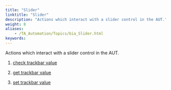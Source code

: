 ```yaml
--- 
title: "Slider"
linktitle: "Slider"
description: "Actions which interact with a slider control in the AUT."
weight: 8
aliases: 
    - /TA_Automation/Topics/bia_Slider.html
keywords: 
---
```


Actions which interact with a slider control in the AUT.

1.  [check trackbar value](/TA_Automation/Topics/bia_check_trackbar_value.html)  

2.  [get trackbar value](/TA_Automation/Topics/bia_get_trackbar_value.html)  

3.  [set trackbar value](/TA_Automation/Topics/bia_set_trackbar_value.html)  





